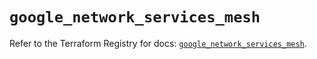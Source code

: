 # `google_network_services_mesh`

Refer to the Terraform Registry for docs: [`google_network_services_mesh`](https://registry.terraform.io/providers/hashicorp/google/6.36.0/docs/resources/network_services_mesh).

